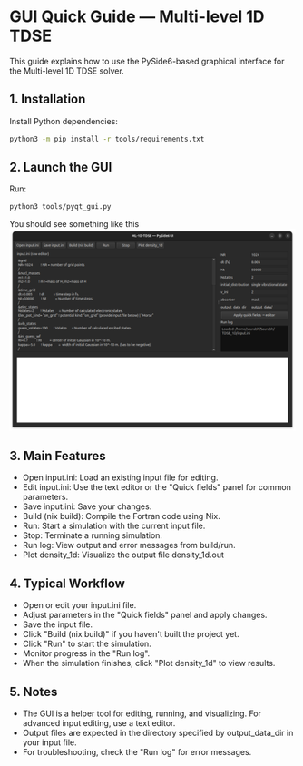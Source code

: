 # GUI Quick Guide — Multi-level 1D TDSE

This guide explains how to use the PySide6-based graphical interface for the Multi-level 1D TDSE solver.

## 1. Installation

Install Python dependencies:

```sh
python3 -m pip install -r tools/requirements.txt
```

## 2. Launch the GUI

Run:

```sh
python3 tools/pyqt_gui.py
``` 
You should see something like this
![image](tools/pyqt_gui_snaps/pyqt_gui_startup_snap.png)


## 3. Main Features
* Open input.ini: Load an existing input file for editing.
* Edit input.ini: Use the text editor or the "Quick fields" panel for common parameters.
* Save input.ini: Save your changes.
* Build (nix build): Compile the Fortran code using Nix.
* Run: Start a simulation with the current input file.
* Stop: Terminate a running simulation.
* Run log: View output and error messages from build/run.
* Plot density_1d: Visualize the output file density_1d.out

## 4. Typical Workflow
* Open or edit your input.ini file.
* Adjust parameters in the "Quick fields" panel and apply changes.
* Save the input file.
* Click "Build (nix build)" if you haven't built the project yet.
* Click "Run" to start the simulation.
* Monitor progress in the "Run log".
* When the simulation finishes, click "Plot density_1d" to view results.

## 5. Notes
* The GUI is a helper tool for editing, running, and visualizing. For advanced  input editing, use a text editor.
* Output files are expected in the directory specified by output_data_dir in your input file.
* For troubleshooting, check the "Run log" for error messages.